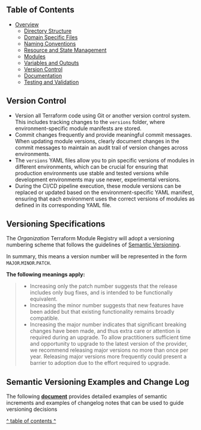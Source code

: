 ## Table of Contents

- [Overview](../README.md)
  - [Directory Structure](./directory_structure.md)
  - [Domain Specific Files](./domain_specific_files.md)
  - [Naming Conventions](./naming_conventions.md#naming-conventions)
  - [Resource and State Management](./resource_and_state_management.md)
  - [Modules](./module.md)
  - [Variables and Outputs](./variables_and_outputs.md)
  - [Version Control](./version_control.md)
  - [Documentation](./documentation.md)
  - [Testing and Validation](./testing_and_validation.md)

## Version Control

- Version all Terraform code using Git or another version control system. This includes tracking changes to the `versions` folder, where environment-specific module manifests are stored.
- Commit changes frequently and provide meaningful commit messages. When updating module versions, clearly document changes in the commit messages to maintain an audit trail of version changes across environments.
- The `versions` YAML files allow you to pin specific versions of modules in different environments, which can be crucial for ensuring that production environments use stable and tested versions while development environments may use newer, experimental versions.
- During the CI/CD pipeline execution, these module versions can be replaced or updated based on the environment-specific YAML manifest, ensuring that each environment uses the correct versions of modules as defined in its corresponding YAML file.

## **Versioning Specifications**
The *Organization* Terraform Module Registry will adopt a versioning numbering scheme that follows the guidelines of [Semantic Versioning](http://semver.org/).

In summary, this means a version number will be represented in the form `MAJOR`.`MINOR`.`PATCH`.

**The following meanings apply:**
>- Increasing only the patch number suggests that the release includes only bug fixes, and is intended to be functionally equivalent.
>- Increasing the minor number suggests that new features have been added but that existing functionality remains broadly compatible.
>- Increasing the major number indicates that significant breaking changes have been made, and thus extra care or attention is required during an upgrade. To allow practitioners sufficient time and opportunity to upgrade to the latest version of the provider, we recommend releasing major versions no more than once per year. Releasing major versions more frequently could present a barrier to adoption due to the effort required to upgrade.

## Semantic Versioning Examples and Change Log

The following [**document**](./versioning.md) provides detailed examples of semantic increments and examples of changelog notes that can be used to guide versioning decisions 

[^ table of contents ^](#table-of-contents)